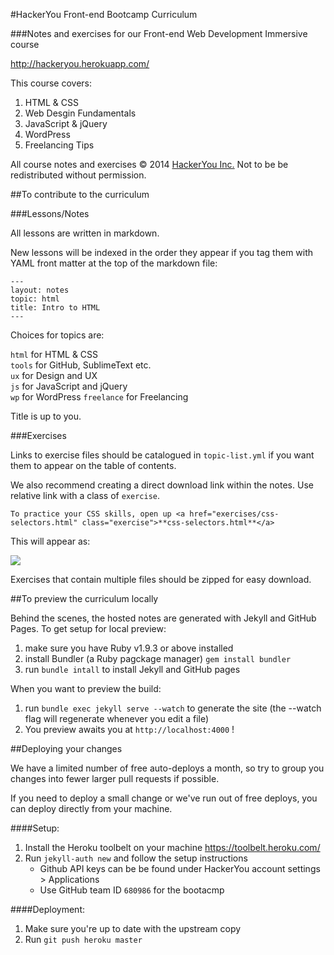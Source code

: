 #HackerYou Front-end Bootcamp Curriculum

###Notes and exercises for our Front-end Web Development Immersive course

http://hackeryou.herokuapp.com/

This course covers:

1. HTML & CSS
2. Web Desgin Fundamentals
3. JavaScript & jQuery
4. WordPress
5. Freelancing Tips

All course notes and exercises &copy; 2014 [HackerYou Inc.](http://hackeryou.com) Not to be be redistributed without permission.


##To contribute to the curriculum

###Lessons/Notes

All lessons are written in markdown.

New lessons will be indexed in the order they appear if you tag them with YAML front matter at the top of the markdown file:

```
---
layout: notes
topic: html
title: Intro to HTML
---
```

Choices for topics are:

`html` for HTML & CSS  
`tools` for GitHub, SublimeText etc.   
`ux` for Design and UX  
`js` for JavaScript and jQuery  
`wp` for WordPress
`freelance` for Freelancing

Title is up to you.

###Exercises

Links to exercise files should be catalogued in `topic-list.yml` if you want them to appear on the table of contents.  

We also recommend creating a direct download link within the notes. Use relative link with a class of `exercise`.

```
To practice your CSS skills, open up <a href="exercises/css-selectors.html" class="exercise">**css-selectors.html**</a>
```
This will appear as: 

![](http://cl.ly/image/2u2A2F1C2O2Y/Screen%20Shot%202014-04-30%20at%2010.23.17%20AM.png)

Exercises that contain multiple files should be zipped for easy download.

##To preview the curriculum locally

Behind the scenes, the hosted notes are generated with Jekyll and GitHub Pages. To get setup for local preview:

1. make sure you have Ruby v1.9.3 or above installed
2. install Bundler (a Ruby pagckage manager) `gem install bundler`
3. run `bundle intall` to install Jekyll and GitHub pages

When you want to preview the build:

1. run `bundle exec jekyll serve --watch` to generate the site (the --watch flag will regenerate whenever you edit a file)
2. You preview awaits you at `http://localhost:4000` !

##Deploying your changes

We have a limited number of free auto-deploys a month, so try to group you changes into fewer larger pull requests if possible.

If you need to deploy a small change or we've run out of free deploys, you can deploy directly from your machine.

####Setup:

1. Install the Heroku toolbelt on your machine <https://toolbelt.heroku.com/>
3. Run `jekyll-auth new` and follow the setup instructions
    * Github API keys can be be found under HackerYou account settings > Applications
    * Use GitHub team ID `680986` for the bootacmp

####Deployment:

1. Make sure you're up to date with the upstream copy
2. Run `git push heroku master`
